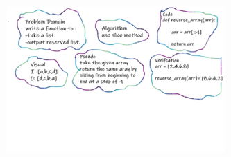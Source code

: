 ![image](https://raw.githubusercontent.com/MsDiala/data-structures-and-algorithms-python/master/data_structures_and_algorithms/challenges/array_reverse/lab01.png)
